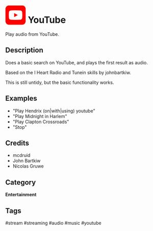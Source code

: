 # <img src='youtube.png' width='64' style='vertical-align:bottom'/> YouTube
Play audio from YouTube.

## Description
Does a basic search on YouTube, and plays the first result as audio.

Based on the I Heart Radio and Tunein skills by johnbartkiw.

This is still untidy, but the basic functionality works.

## Examples
* "Play Hendrix (on|with|using) youtube"
* "Play Midnight in Harlem"
* "Play Clapton Crossroads"
* "Stop"

## Credits
* mcdruid
* John Bartkiw
* Nicolas Gruwe

## Category
**Entertainment**

## Tags
#stream
#streaming
#audio
#music
#youtube
